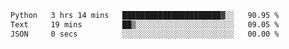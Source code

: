 <!--START_SECTION:waka-->

```txt
Python   3 hrs 14 mins   ██████████████████████▓░░   90.95 %
Text     19 mins         ██▒░░░░░░░░░░░░░░░░░░░░░░   09.05 %
JSON     0 secs          ░░░░░░░░░░░░░░░░░░░░░░░░░   00.00 %
```

<!--END_SECTION:waka-->
